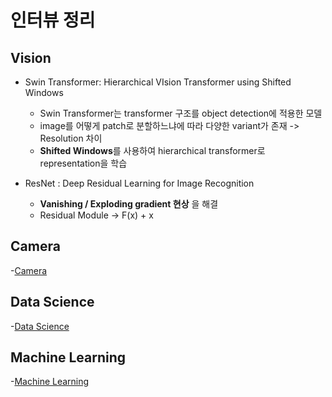 # 인터뷰 정리

## Vision

- Swin Transformer: Hierarchical VIsion Transformer using Shifted Windows
  - Swin Transformer는 transformer 구조를 object detection에 적용한 모델
  - image를 어떻게 patch로 분할하느냐에 따라 다양한 variant가 존재 -> Resolution 차이
  - **Shifted Windows**를 사용하여 hierarchical transformer로 representation을 학습

- ResNet : Deep Residual Learning for Image Recognition
  - **Vanishing / Exploding gradient 현상** 을 해결
  - Residual Module -> F(x) + x

## Camera
 -[Camera](https://github.com/hanjungwoo1/CodingTest/tree/main/Interview/Camera)

## Data Science
 -[Data Science](https://github.com/hanjungwoo1/CodingTest/tree/main/Interview/Data%20Science)

## Machine Learning
 -[Machine Learning](https://github.com/hanjungwoo1/CodingTest/tree/main/Interview/ML)


